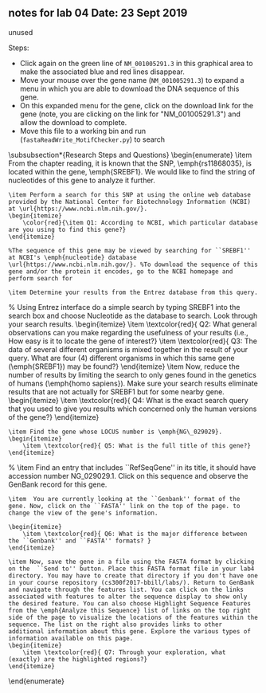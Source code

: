 notes for lab 04
Date: 23 Sept 2019
---
unused

Steps:
- Click again on the green line of ```NM_001005291.3``` in this graphical area to make the associated blue and red lines disappear.
- Move your mouse over the gene name (```NM_001005291.3```) to expand a menu in which you are able to download the DNA sequence of this gene.
- On this expanded menu for the gene, click on the download link for the gene (note, you are clicking on the link for "NM_001005291.3") and allow the download to complete.
- Move this file to a working bin and run  (```fastaReadWrite_MotifChecker.py```) to search





\subsubsection*{Research Steps and Questions}
\begin{enumerate}
	\item From the chapter reading, it is known that the SNP, \emph{rs11868035}, is located within the gene, \emph{SREBF1}. We would like to find the string of nucleotides of this gene to analyze it further.

	\item Perform a search for this SNP at using the online web database provided by the National Center for Biotechnology Information (NCBI) at \url{https://www.ncbi.nlm.nih.gov/}.
	\begin{itemize}
		\color{red}{\item Q1: According to NCBI, which particular database are you using to find this gene?}
	\end{itemize}

	%The sequence of this gene may be viewed by searching for ``SREBF1'' at NCBI's \emph{nucleotide} database \url{https://www.ncbi.nlm.nih.gov/}. %To download the sequence of this gene and/or the protein it encodes, go to the NCBI homepage and perform search for

	\item Determine your results from the Entrez database from this query.
%	Using Entrez interface do a simple search by typing SREBF1 into the search box and choose Nucleotide as the database to search. Look through your search results.
	\begin{itemize}
		\item \textcolor{red}{ Q2: What general observations can you make regarding the usefulness of your results (i.e., How easy is it to locate the gene of interest?}
		\item \textcolor{red}{ Q3: The data of several different organisms is mixed together in the result of your query. What are four (4) different organisms in which this same gene (\emph{SREBF1}) may be found?}
	\end{itemize}
	\item Now, reduce the number of results by limiting the search to only genes found in the genetics of humans (\emph{homo sapiens}). Make sure your search results eliminate results that are not actually for SREBF1 but for some nearby gene.
	\begin{itemize}
		\item \textcolor{red}{ Q4: What is the exact search query that you used to give you results which concerned only the human versions of the gene?}
	\end{itemize}

	\item Find the gene whose LOCUS number is \emph{NG\_029029}.
	\begin{itemize}
		\item \textcolor{red}{ Q5: What is the full title of this gene?}
	\end{itemize}


%	\item Find an entry that includes ``RefSeqGene'' in its title, it should have accession number NG\_029029.1. Click on this sequence and observe the GenBank record for this gene.

	\item  You are currently looking at the ``Genbank'' format of the gene. Now, click on the ``FASTA'' link on the top of the page. to change the view of the gene's information.

	\begin{itemize}
		\item \textcolor{red}{ Q6: What is the major difference between the ``Genbank'' and ``FASTA'' formats? }
	\end{itemize}

	\item Now, save the gene in a file using the FASTA format by clicking on the  ``Send to'' button. Place this FASTA format file in your lab4 directory. You may have to create that directory if you don't have one in your course repository (cs300f2017-bbill/labs/). Return to GenBank and navigate through the features list. You can click on the links associated with features to alter the sequence display to show only the desired feature. You can also choose Highlight Sequence Features from the \emph{Analyze this Sequence} list of links on the top right side of the page to visualize the locations of the features within the sequence. The list on the right also provides links to other additional information about this gene. Explore the various types of information available on this page.
	\begin{itemize}
		\item \textcolor{red}{ Q7: Through your exploration, what (exactly) are the highlighted regions?}
	\end{itemize}
\end{enumerate}

